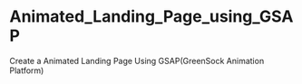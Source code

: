 # Animated_Landing_Page_using_GSAP
Create a  Animated Landing Page Using GSAP(GreenSock  Animation Platform) 

